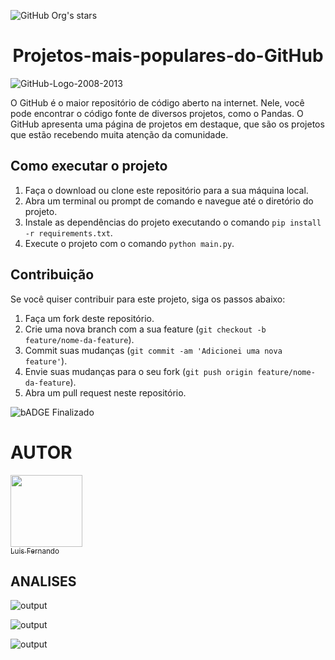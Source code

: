 ![GitHub Org's stars](https://img.shields.io/github/stars/luisfernandogbraga?style=social)

<h1 align="center"> Projetos-mais-populares-do-GitHub </h1> 

![GitHub-Logo-2008-2013](https://github.com/luisfernandogbraga/Projetos-mais-populares-do-GitHub/assets/134460985/a43b95b4-5d07-46c6-a34e-6c693db55c42)


O GitHub é o maior repositório de código aberto na internet. Nele, você pode encontrar o código fonte de diversos projetos, como o Pandas. O GitHub apresenta uma página de projetos em destaque, que são os projetos que estão recebendo muita atenção da comunidade. 

## Como executar o projeto

1. Faça o download ou clone este repositório para a sua máquina local.
2. Abra um terminal ou prompt de comando e navegue até o diretório do projeto.
3. Instale as dependências do projeto executando o comando `pip install -r requirements.txt`.
4. Execute o projeto com o comando `python main.py`.

## Contribuição

Se você quiser contribuir para este projeto, siga os passos abaixo:

1. Faça um fork deste repositório.
2. Crie uma nova branch com a sua feature (`git checkout -b feature/nome-da-feature`).
3. Commit suas mudanças (`git commit -am 'Adicionei uma nova feature'`).
4. Envie suas mudanças para o seu fork (`git push origin feature/nome-da-feature`).
5. Abra um pull request neste repositório.

![bADGE Finalizado](http://img.shields.io/static/v1?label=STATUS&message=%20FINALIZADO&color=GREEN&style=for-the-badge)

# AUTOR

[<img loading="height:auto" src="https://avatars.githubusercontent.com/u/134460985?v=4" width=115><br><sub>Luis Fernando </sub>](https://github.com/luisfernandogbraga) 

## ANALISES

![output](https://github.com/luisfernandogbraga/Projetos-mais-populares-do-GitHub/assets/134460985/a76c8349-542b-4c9a-9041-e3f7c195c65a)

![output](https://github.com/luisfernandogbraga/Projetos-mais-populares-do-GitHub/assets/134460985/4cc5d8d4-5041-4482-a4b8-6c26489b4541)

![output](https://github.com/luisfernandogbraga/Projetos-mais-populares-do-GitHub/assets/134460985/60b0cc89-db0d-433a-9ca0-fdcbf0f2f2a8)


